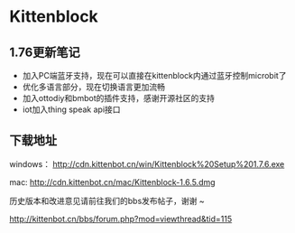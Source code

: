 # Kittenblock

## 1.76更新笔记

- 加入PC端蓝牙支持，现在可以直接在kittenblock内通过蓝牙控制microbit了
- 优化多语言部分，现在切换语言更加流畅
- 加入ottodiy和bmbot的插件支持，感谢开源社区的支持
- iot加入thing speak api接口

## 下载地址

windows： http://cdn.kittenbot.cn/win/Kittenblock%20Setup%201.7.6.exe

mac: http://cdn.kittenbot.cn/mac/Kittenblock-1.6.5.dmg

历史版本和改进意见请前往我们的bbs发布帖子，谢谢 ~

http://kittenbot.cn/bbs/forum.php?mod=viewthread&tid=115


